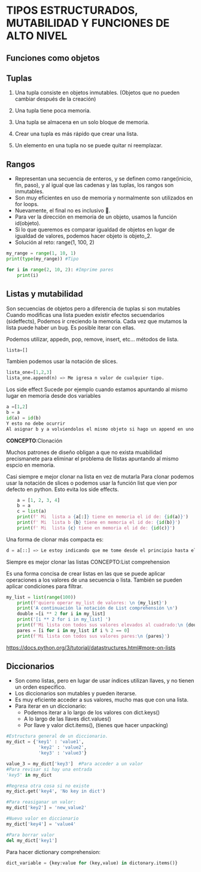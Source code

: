# TIPOS ESTRUCTURADOS, MUTABILIDAD Y FUNCIONES DE ALTO NIVEL

## Funciones como objetos

## Tuplas

1. Una tupla consiste en objetos inmutables. (Objetos que no pueden cambiar después de la creación)

2. Una tupla tiene poca memoria.

3. Una tupla se almacena en un solo bloque de memoria.

4. Crear una tupla es más rápido que crear una lista.

5. Un elemento en una tupla no se puede quitar ni reemplazar.

## Rangos

- Representan una secuencia de enteros, y se definen como range(inicio, fin, paso), y al igual que las cadenas y las tuplas, los rangos son inmutables.
- Son muy eficientes en uso de memoria y normalmente son utilizados en for loops.
- Nuevamente, el final no es inclusivo 👀.
- Para ver la dirección en memoria de un objeto, usamos la función id(objeto).
- Si lo que queremos es comparar igualdad de objetos en lugar de igualdad de valores, podemos hacer objeto is objeto_2.
- Solución al reto: range(1, 100, 2)
```py
my_range = range(1, 10, 1)
print(type(my_range)) #Tipo 

for i in range(2, 10, 2): #Imprime pares
	print(i)
```

## Listas y mutabilidad

Son secuencias de objetos pero a diferencia de tuplas si son mutables
Cuando modificas una lista pueden existir efectos secuendarios (sideffects), Podemos ir creciendo la memoria.
Cada vez que mutamos la lista puede haber un bug.
Es posible iterar con ellas.

Podemos utilizar, appedn, pop, remove, insert, etc… métodos de lista.
```py
lista=[]
```
Tambien podemos usar la notación de slices.
```py
lista_one=[1,2,3]
lista_one.append(n) => Me igresa n valor de cualquier tipo.
```
Los side effect
Sucede por ejemplo cuando estamos apuntando al mismo lugar en memoria desde dos variables
```py
a =[1,2]
b = a
id(a) = id(b) 
Y esto no debe ocurrir
Al asignar b y a volviendolos el mismo objeto si hago un append en uno será reflejado en el otro.
```
**CONCEPTO**:Clonación

Muchos patrones de diseño obligan a que no exista muabilidad precismanete para eliminar el problema de llistas
apuntando al mismo espcio en memoria.

Casi siempre e mejor clonar na lista en vez de mutarla
Para clonar podemos usar la notación de slices o podemos usar la función list que vien por defecto en python.
Esto evita los side effects.
```py
    a = [1, 2, 3, 4]
    b = a
    c = list(a)
    print(f' Mi  lista a {a[:]} tiene en memoria el id de: {id(a)}')
    print(f' Mi  lista b {b} tiene en memoria el id de: {id(b)}')
    print(f' Mi  lista {c} tiene en memoria el id de: {id(c)}')
```
Una forma de clonar más compacta es:
```py
d = a[::] => Le estoy indicando que me tome desde el principio hasta el final contando de 1 en 1.
```
Siempre es mejor clonar las listas
CONCEPTO:List comprehension

Es una forma concisa de crear listas en las que se puede aplicar operaciones a los valores de una secuencia o lista.
También se pueden aplicar condiciones para filtrar.
```py
my_list = list(range(100))
    print(f'quiero operar my_list de valores: \n {my_list}')
    print('A continuación la notación de List comprehensión \n')
    double =[i ** 2 for i in my_list]
    print('[i ** 2 for i in my_list] ')
    print(f'Mi lista con todos sus valores elevados al cuadrado:\n {double}')
    pares = [i for i in my_list if i % 2 == 0]
    print(f'Mi lista con todos sus valores pares:\n {pares}')
```

https://docs.python.org/3/tutorial/datastructures.html#more-on-lists

## Diccionarios

- Son como listas, pero en lugar de usar índices utilizan llaves, y no tienen un orden especifico.
- Los diccionarios son mutables y pueden iterarse.
- Es muy eficiente acceder a sus valores, mucho mas que con una lista.
- Para iterar en un diccionario:
    - Podemos iterar a lo largo de los valores con dict.keys()
    - A lo largo de las llaves dict.values()
    - Por llave y valor dict.items(), (tienes que hacer unpacking)
```py
#Estructura general de un diccionario.
my_dict = {'key1' : 'value1',
            'key2' : 'value2',
            'key3' : 'value3'}

value_3 = my_dict['key3']  #Para acceder a un valor
#Para revisar si hay una entrada
'key5' in my_dict

#Regresa otra cosa si no existe
my_dict.get('key4', 'No key in dict')

#Para reasiganar un valor: 
my_dict['key2'] = 'new_value2'

#Nuevo valor en diccionario
my_dict['key4'] = 'value4'

#Para borrar valor
del my_dict['key1']
```
Para hacer dictionary comprehension:
```py
dict_variable = {key:value for (key,value) in dictonary.items()}
```

